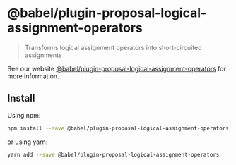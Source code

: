 # @babel/plugin-proposal-logical-assignment-operators

> Transforms logical assignment operators into short-circuited assignments

See our website [@babel/plugin-proposal-logical-assignment-operators](https://babeljs.io/docs/en/next/babel-plugin-proposal-logical-assignment-operators.html) for more information.

## Install

Using npm:

```sh
npm install --save @babel/plugin-proposal-logical-assignment-operators
```

or using yarn:

```sh
yarn add --save @babel/plugin-proposal-logical-assignment-operators
```
